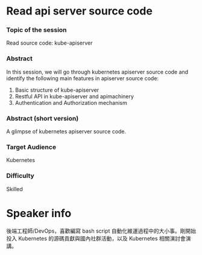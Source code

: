 Read api server source code
===

### Topic of the session
Read source code: kube-apiserver

### Abstract
In this session, we will go through kubernetes apiserver source code and identify the following main features in apiserver source code:
1. Basic structure of kube-apiserver 
2. Restful API in kube-apiserver and apimachinery
3. Authentication and Authorization mechanism

### Abstract (short version)
A glimpse of kubernetes apiserver source code.

### Target Audience
Kubernetes 

### Difficulty
Skilled

# Speaker info
後端工程師/DevOps，喜歡編寫 bash script 自動化維運過程中的大小事。剛開始投入 Kubernetes 的源碼貢獻與國內社群活動，以及 Kubernetes 相關演討會演講。
